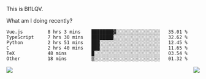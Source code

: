 This is BI1LQV.

What am I doing recently?

<!--START_SECTION:waka-->

```text
Vue.js         8 hrs 3 mins    ████████▓░░░░░░░░░░░░░░░░   35.01 %
TypeScript     7 hrs 30 mins   ████████░░░░░░░░░░░░░░░░░   32.62 %
Python         2 hrs 51 mins   ███░░░░░░░░░░░░░░░░░░░░░░   12.45 %
C              2 hrs 40 mins   ███░░░░░░░░░░░░░░░░░░░░░░   11.65 %
TeX            48 mins         █░░░░░░░░░░░░░░░░░░░░░░░░   03.54 %
Other          18 mins         ▒░░░░░░░░░░░░░░░░░░░░░░░░   01.32 %
```

<!--END_SECTION:waka-->
<img align="right" src="https://github-readme-stats.vercel.app/api?username=bi1lqv&show_icons=true&count_private=true">

<img src="https://metrics.lecoq.io/bi1lqv?template=classic&base.activity=0&base.community=0&base.repositories=0&base.metadata=0&isocalendar=1&base=header%2C%20activity%2C%20community%2C%20repositories%2C%20metadata&base.indepth=false&base.hireable=false&isocalendar=false&isocalendar.duration=full-year&config.timezone=Asia%2FShanghai">
